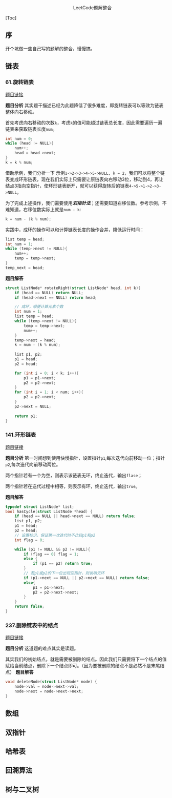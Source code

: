 
<!-- @import "[TOC]" {cmd="toc" depthFrom=2 depthTo=3 orderedList=true} -->
<!-- code_chunk_output -->
<dir align=center>LeetCode题解整合</dir>

[Toc]

## 序
开个坑做一些自己写的题解的整合，慢慢搞。


## 链表

 <a name="旋转链表"></a>

### 61.旋转链表
[题目链接](https://leetcode-cn.com/problems/rotate-list/)

**题目分析**
其实题干描述已经为此题降低了很多难度，即旋转链表可以等效为链表整体向右移动。

首先考虑向右移动的次数`k`，考虑`k`的值可能超过链表总长度，因此需要遍历一遍链表来获取链表长度`num`。
```c
int num = 0;
while (head != NULL){
    num++;
    head = head->next;
}
k = k % num;
```
借助示例，我们分析一下
示例`1->2->3->4->5->NULL, k = 2`，我们可以将整个链表变成环形链表，现在我们实际上只需要让原链表向右移动3位，移动到4，再让结点3指向空指针，使环形链表断开，就可以获得旋转后的链表`4->5->1->2->3->NULL`。

为了完成上述操作，我们需要使用***双指针法***；还需要知道右移位数。参考示例，不难知道，右移位数实际上就是`num - k`:
```c
k = num - (k % num);
```

实践中，成环的操作可以和计算链表长度的操作合并，降低运行时间：
```c
list temp = head;
int num = 1;
while (temp->next != NULL){
    num++;
    temp = temp->next;
}
temp_next = head;

```
**题目解答**
```C++
struct ListNode* rotateRight(struct ListNode* head, int k){
    if (head == NULL) return NULL;
    if (head->next == NULL) return head;

    // 成环，顺便计算元素个数
    int num = 1;
    list temp = head;
    while (temp->next != NULL){
        temp = temp->next;
        num++;
    }
    temp->next = head;
    k = num - (k % num);
    
    list p1, p2;
    p1 = head;
    p2 = head;

    for (int i = 0; i < k; i++){
        p1 = p1->next;
        p2 = p2->next;
    }
    for (int i = 1; i < num; i++){
        p2 = p2->next;
    }
    p2->next = NULL;
    
    return p1;
}
```

### 141.环形链表
[题目链接](https://leetcode-cn.com/problems/linked-list-cycle/)

**题目分析**
第一时间想到使用快慢指针，设置指针`p1`,每次迭代向前移动一位；指针`p2`,每次迭代向前移动两位。

两个指针若有一个为空，则表示该链表无环，终止迭代，输出`flase`；

两个指针若在迭代过程中相等，则表示有环，终止迭代，输出`true`。

**题目解答**
```c++
typedef struct ListNode* list;
bool hasCycle(struct ListNode *head) {
    if (head == NULL || head->next == NULL) return false;
    list p1, p2;
    p1 = head;
    p2 = head;
    // 设置标识，保证第一次迭代时不比较p1和p2
    int flag = 0;

    while (p1 != NULL && p2 != NULL){
        if (flag == 0) flag = 1;
        else {
            if (p1 == p2) return true;
        }
        // 若p1或p2的下一位出现空指针，则说明无环
        if (p1->next == NULL || p2->next == NULL) return false;
        else{
            p1 = p1->next;
            p2 = p2->next->next;
        }
    }
    return false;
}
```

### 237.删除链表中的结点
[题目链接](https://leetcode-cn.com/problems/delete-node-in-a-linked-list/)

**题目分析**
这道题的难点其实是读题。

其实我们的初始结点，就是需要被删除的结点。因此我们只需要将下一个结点的值赋给当前结点，删除下一个结点即可。（因为要被删除的结点不是必然不是末尾结点）
**题目解答**
```c++
void deleteNode(struct ListNode* node) {
    node->val = node->next->val;
    node->next = node->next->next;
}
```

## 数组

## 双指针

## 哈希表

## 回溯算法

## 树与二叉树



